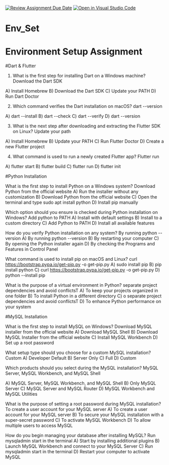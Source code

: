 [![Review Assignment Due Date](https://classroom.github.com/assets/deadline-readme-button-22041afd0340ce965d47ae6ef1cefeee28c7c493a6346c4f15d667ab976d596c.svg)](https://classroom.github.com/a/vnsr1XuU)
[![Open in Visual Studio Code](https://classroom.github.com/assets/open-in-vscode-2e0aaae1b6195c2367325f4f02e2d04e9abb55f0b24a779b69b11b9e10269abc.svg)](https://classroom.github.com/online_ide?assignment_repo_id=15772767&assignment_repo_type=AssignmentRepo)
# Env_Set

# Environment Setup Assignment

#Dart & Flutter

1. What is the first step for installing Dart on a Windows machine?
   Download the Dart SDK

A) Install Homebrew
B) Download the Dart SDK
C) Update your PATH
D) Run Dart Doctor


2. Which command verifies the Dart installation on macOS?
   dart --version

A) dart --install
B) dart --check
C) dart --verify
D) dart --version


3. What is the next step after downloading and extracting the Flutter SDK on Linux?
   Update your path

A) Install Homebrew
B) Update your PATH
C) Run Flutter Doctor
D) Create a new Flutter project


4. What command is used to run a newly created Flutter app?
   Flutter run

A) flutter start
B) flutter build
C) flutter run
D) flutter init


#Python Installation

What is the first step to install Python on a Windows system?
Download Python from the official website 
A) Run the installer without any customization
B) Download Python from the official website
C) Open the terminal and type sudo apt install python
D) Install pip manually

Which option should you ensure is checked during Python installation on Windows?
Add python to PATH
A) Install with default settings
B) Install to a custom directory
C) Add Python to PATH
D) Install all available features

How do you verify Python installation on any system?
By running python --version
A) By running python --version
B) By restarting your computer
C) By opening the Python installer again
D) By checking the Programs and Features in Control Panel

What command is used to install pip on macOS and Linux?
curl https://bootstrap.pypa.io/get-pip.py -o get-pip.py
A) sudo install pip
B) pip install python
C) curl https://bootstrap.pypa.io/get-pip.py -o get-pip.py
D) python --install pip

What is the purpose of a virtual environment in Python?
 separate project dependencies and avoid conflictsT
A) To keep your projects organized in one folder
B) To install Python in a different directory
C) o separate project dependencies and avoid conflictsT
D) To enhance Python performance on your system

#MySQL Installation

What is the first step to install MySQL on Windows?
Download MySQL installer from the official website
A) Download MySQL Shell
B) Download MySQL Installer from the official website
C) Install MySQL Workbench
D) Set up a root password

What setup type should you choose for a custom MySQL installation?
Custom 
A) Developer Default
B) Server Only
C) Full
D) Custom

Which products should you select during the MySQL installation?
MySQL Server, MySQL Workbench, and MySQL Shell

A) MySQL Server, MySQL Workbench, and MySQL Shell
B) Only MySQL Server
C) MySQL Server and MySQL Router
D) MySQL Workbench and MySQL Utilities

What is the purpose of setting a root password during MySQL installation?
To create a user account for your MySQL server
A) To create a user account for your MySQL server
B) To secure your MySQL installation with a super-secret password
C) To activate MySQL Workbench
D) To allow multiple users to access MySQL

How do you begin managing your database after installing MySQL?
Run mysqladmin start in the terminal
A) Start by installing additional plugins
B) Launch MySQL Workbench and connect to your MySQL Server
C) Run mysqladmin start in the terminal
D) Restart your computer to activate MySQL
